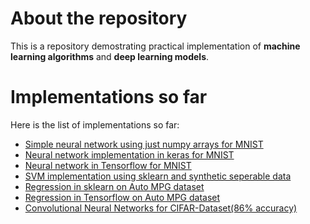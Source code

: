 # About the repository

This is a repository demostrating practical implementation of **machine learning algorithms** and **deep learning models**.


# Implementations so far

Here is the list of implementations so far:

* [Simple neural network using just numpy arrays for MNIST](https://github.com/Gsivap/machine-learning/blob/master/first_net.py)
* [Neural network implementation in keras for MNIST](https://github.com/Gsivap/machine-learning/blob/master/keras_MNIST.ipynb)
* [Neural network in Tensorflow for MNIST](https://github.com/Gsivap/machine-learning/blob/master/Tensorflow_MNIST.ipynb)
* [SVM implementation using sklearn and synthetic seperable data](https://github.com/Gsivap/machine-learning/blob/master/SVM-%20Synthetic%20data%20and%20Linearly%20Seperable.ipynb)
* [Regression in sklearn on Auto MPG dataset](https://github.com/Gsivap/machine-learning/blob/master/sklearn_Regression.ipynb)
* [Regression in Tensorflow on Auto MPG dataset](https://github.com/Gsivap/machine-learning/blob/master/regressiontensorflow.ipynb)
* [Convolutional Neural Networks for CIFAR-Dataset(86% accuracy)](https://github.com/Gsivap/machine-learning/blob/master/CIFAR_CNN.py)


